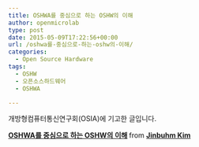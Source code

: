 ```yaml
---
title: OSHWA를 중심으로 하는 OSHW의 이해
author: openmicrolab
type: post
date: 2015-05-09T17:22:56+00:00
url: /oshwa를-중심으로-하는-oshw의-이해/
categories:
  - Open Source Hardware
tags:
  - OSHW
  - 오픈소스하드웨어
  - OSHWA

---
```

개방형컴퓨터통신연구회(OSIA)에 기고한 글입니다.  


<div style="margin-bottom: 5px;">
  <strong> <a title="OSHWA를 중심으로 하는 OSHW의 이해" href="//www.slideshare.net/JinbuhmKim/oshwa-oshw" target="_blank">OSHWA를 중심으로 하는 OSHW의 이해</a> </strong> from <strong><a href="//www.slideshare.net/JinbuhmKim" target="_blank">Jinbuhm Kim</a></strong>
</div>